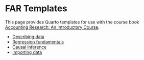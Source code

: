 # FAR Templates

This page provides Quarto templates for use with the course book [Accounting Research: An Introductory Course](https://iangow.github.io/far_book/).

 - [Describing data](https://raw.githubusercontent.com/iangow/far_templates/main/r-intro.qmd)
 - [Regression fundamentals](https://raw.githubusercontent.com/iangow/far_templates/main/reg-basics.qmd)
 - [Causal inference](https://raw.githubusercontent.com/iangow/far_templates/main/causal-inf.qmd)
 - [Importing data](https://raw.githubusercontent.com/iangow/far_templates/main/web-data.qmd)
